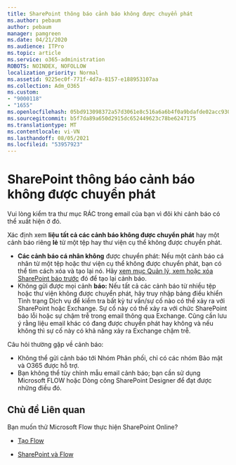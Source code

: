 ```yaml
---
title: SharePoint thông báo cảnh báo không được chuyển phát
ms.author: pebaum
author: pebaum
manager: pamgreen
ms.date: 04/21/2020
ms.audience: ITPro
ms.topic: article
ms.service: o365-administration
ROBOTS: NOINDEX, NOFOLLOW
localization_priority: Normal
ms.assetid: 9225ec0f-771f-4d7a-8157-e188953107aa
ms.collection: Adm_O365
ms.custom:
- "9000118"
- "1655"
ms.openlocfilehash: 05bd913098372a57d3061e8c516a6a6b4f0a9bdafde02acc930062d6281d06dd
ms.sourcegitcommit: b5f7da89a650d2915dc652449623c78be6247175
ms.translationtype: MT
ms.contentlocale: vi-VN
ms.lasthandoff: 08/05/2021
ms.locfileid: "53957923"
---
```

# <a name="sharepoint-alert-notifications-not-delivered"></a>SharePoint thông báo cảnh báo không được chuyển phát

Vui lòng kiểm tra thư mục RÁC trong email của bạn vì đôi khi cảnh báo có thể xuất hiện ở đó.

Xác định xem **liệu tất cả các cảnh báo không được chuyển phát** hay một cảnh báo riêng **lẻ** từ một tệp hay thư viện cụ thể không được chuyển phát.

- **Các cảnh báo cá nhân không** được chuyển phát: Nếu một cảnh báo cá nhân từ một tệp hoặc thư viện cụ thể không được chuyển phát, bạn có thể tìm cách xóa và tạo lại nó. Hãy [xem mục Quản lý, xem hoặc xóa SharePoint báo trước](https://support.office.com/article/manage-view-or-delete-sharepoint-alerts-99dfb19c-9a90-4a8c-aba1-aa8c8afb0de2) đó để tạo lại cảnh báo.
- Không gửi được mọi cảnh **báo:** Nếu tất cả các cảnh [](https://admin.microsoft.com/AdminPortal/Home#/servicehealth) báo từ nhiều tệp hoặc thư viện không được chuyển phát, hãy truy nhập bảng điều khiển Tình trạng Dịch vụ để kiểm tra bất kỳ tư vấn/sự cố nào có thể xảy ra với SharePoint hoặc Exchange. Sự cố này có thể xảy ra với chức SharePoint báo lỗi hoặc sự chậm trễ trong email thông qua Exchange. Cũng cần lưu ý rằng liệu email khác có đang được chuyển phát hay không và nếu không thì sự cố này có khả năng xảy ra Exchange chậm trễ.

Câu hỏi thường gặp về cảnh báo:

- Không thể gửi cảnh báo tới Nhóm Phân phối, chỉ có các nhóm Bảo mật và O365 được hỗ trợ.
- Bạn không thể tùy chỉnh mẫu email cảnh báo; bạn cần sử dụng Microsoft FLOW hoặc Dòng công SharePoint Designer để đạt được những điều đó.

## <a name="related-topics"></a>Chủ đề Liên quan

Bạn muốn thử Microsoft Flow thực hiện SharePoint Online?

- [Tạo Flow](https://support.office.com/article/a9c3e03b-0654-46af-a254-20252e580d01)

- [SharePoint và Flow](https://flow.microsoft.com//blog/sharepoint-and-flow/)

